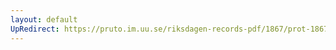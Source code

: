 ```yaml
---
layout: default
UpRedirect: https://pruto.im.uu.se/riksdagen-records-pdf/1867/prot-1867--fk--309/prot-1867--fk--309_042.pdf
---
```

